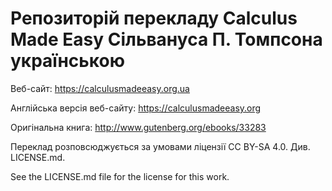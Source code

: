 # Репозиторій перекладу Calculus Made Easy Сільвануса П. Томпсона українською

Веб-сайт:
https://calculusmadeeasy.org.ua

Англійська версія веб-сайту: 
https://calculusmadeeasy.org

Оригінальна книга:
http://www.gutenberg.org/ebooks/33283

Переклад розповсюджується за умовами ліцензії CC BY-SA 4.0. Див. LICENSE.md.

See the LICENSE.md file for the license for this work.
